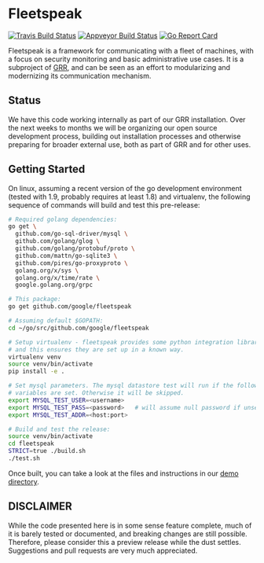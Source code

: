 # Fleetspeak

[![Travis Build Status](https://travis-ci.org/google/fleetspeak.svg?branch=master)](https://travis-ci.org/google/fleetspeak)
[![Appveyor Build Status](https://ci.appveyor.com/api/projects/status/xljdh8ka2qcy57xu?svg=true)](https://ci.appveyor.com/project/fleetspeak/fleetspeak)
[![Go Report Card](https://goreportcard.com/badge/github.com/google/fleetspeak)](https://goreportcard.com/report/github.com/google/fleetspeak)

Fleetspeak is a framework for communicating with a fleet of machines, with a
focus on security monitoring and basic administrative use cases.  It is a
subproject of [GRR](https://github.com/google/grr/blob/master/README.md), and
can be seen as an effort to modularizing and modernizing its communication
mechanism.

## Status

We have this code working internally as part of our GRR installation. Over the
next weeks to months we will be organizing our open source development process,
building out installation processes and otherwise preparing for broader external
use, both as part of GRR and for other uses.

## Getting Started
On linux, assuming a recent version of the go development environment (tested
with 1.9, probably requires at least 1.8) and virtualenv, the following sequence
of commands will build and test this pre-release:

```bash
# Required golang dependencies:
go get \
  github.com/go-sql-driver/mysql \
  github.com/golang/glog \
  github.com/golang/protobuf/proto \
  github.com/mattn/go-sqlite3 \
  github.com/pires/go-proxyproto \
  golang.org/x/sys \
  golang.org/x/time/rate \
  google.golang.org/grpc

# This package:
go get github.com/google/fleetspeak

# Assuming default $GOPATH:
cd ~/go/src/github.com/google/fleetspeak

# Setup virtualenv - fleetspeak provides some python integration libraries,
# and this ensures they are set up in a known way.
virtualenv venv
source venv/bin/activate
pip install -e .

# Set mysql parameters. The mysql datastore test will run if the following environment
# variables are set. Otherwise it will be skipped.
export MYSQL_TEST_USER=<username>
export MYSQL_TEST_PASS=<password>   # will assume null password if unset.
export MYSQL_TEST_ADDR=<host:port>

# Build and test the release:
source venv/bin/activate
cd fleetspeak
STRICT=true ./build.sh
./test.sh
```

Once built, you can take a look at the files and instructions in our
[demo directory](https://github.com/google/fleetspeak/tree/master/fleetspeak/src/demo).

## DISCLAIMER

While the code presented here is in some sense feature complete, much of it is
barely tested or documented, and breaking changes are still possible.
Therefore, please consider this a preview release while the dust settles.
Suggestions and pull requests are very much appreciated.
